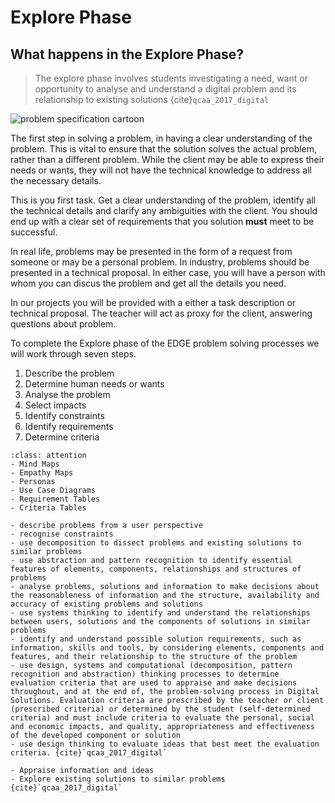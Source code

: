 # Explore Phase

## What happens in the Explore Phase?

> The explore phase involves students investigating a need, want or opportunity to analyse and understand a digital problem and its relationship to existing solutions {cite}`qcaa_2017_digital`

![problem specification cartoon](./assets/problem_specification.png)

The first step in solving a problem, in having a clear understanding of the problem. This is vital to ensure that the solution solves the actual problem, rather than a different problem. While the client may be able to express their needs or wants, they will not have the technical knowledge to address all the necessary details.

This is you first task. Get a clear understanding of the problem, identify all the technical details and clarify any ambiguities with the client. You should end up with a clear set of requirements that you solution **must** meet to be successful.

In real life, problems may be presented in the form of a request from someone or may be a personal problem. In industry, problems should be presented in a technical proposal. In either case, you will have a person with whom you can discus the problem and get all the details you need.

In our projects you will be provided with a either a task description or technical proposal. The teacher will act as proxy for the client, answering questions about problem.

To complete the Explore phase of the EDGE problem solving processes we will work through seven steps.

1. Describe the problem
2. Determine human needs or wants
3. Analyse the problem
4. Select impacts
5. Identify constraints
6. Identify requirements
7. Determine criteria

```{admonition} Tools used to complete the Explore phase:
:class: attention
- Mind Maps
- Empathy Maps
- Personas
- Use Case Diagrams
- Requirement Tables
- Criteria Tables
```

```{admonition} To explore the problem, students:
- describe problems from a user perspective
- recognise constraints
- use decomposition to dissect problems and existing solutions to similar problems
- use abstraction and pattern recognition to identify essential features of elements, components, relationships and structures of problems
- analyse problems, solutions and information to make decisions about the reasonableness of information and the structure, availability and accuracy of existing problems and solutions
- use systems thinking to identify and understand the relationships between users, solutions and the components of solutions in similar problems
- identify and understand possible solution requirements, such as information, skills and tools, by considering elements, components and features, and their relationship to the structure of the problem
- use design, systems and computational (decomposition, pattern recognition and abstraction) thinking processes to determine evaluation criteria that are used to appraise and make decisions throughout, and at the end of, the problem-solving process in Digital Solutions. Evaluation criteria are prescribed by the teacher or client (prescribed criteria) or determined by the student (self-determined criteria) and must include criteria to evaluate the personal, social and economic impacts, and quality, appropriateness and effectiveness of the developed component or solution
- use design thinking to evaluate ideas that best meet the evaluation criteria. {cite}`qcaa_2017_digital`
```

```{admonition} Unit 1 subject matter covered:
- Appraise information and ideas
- Explore existing solutions to similar problems
{cite}`qcaa_2017_digital`
```